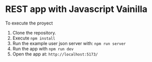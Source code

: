 # REST app with Javascript Vainilla

To execute the proyect

1. Clone the repository.
2. Execute ```npm install``` 
3. Run the example user json server with: ```npm run server```
4. Run the app with ```npm run dev```
5. Open the app at: ```http://localhost:5173/```
